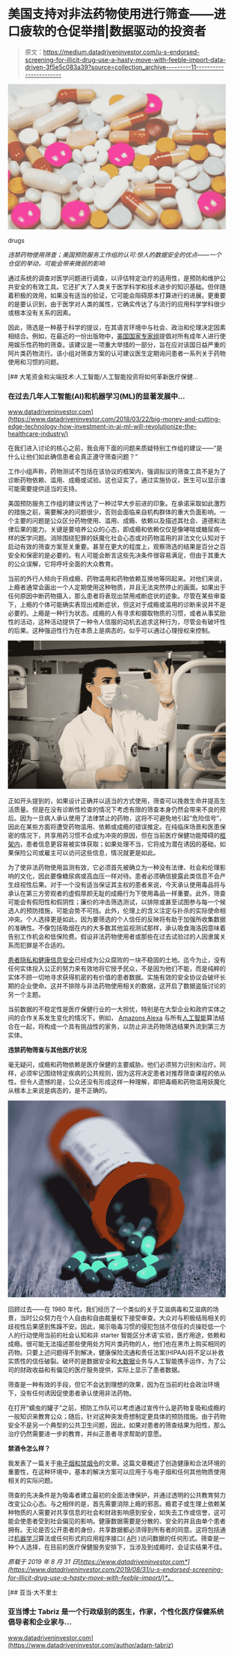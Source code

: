 # 美国支持对非法药物使用进行筛查——进口疲软的仓促举措|数据驱动的投资者

> 原文：<https://medium.datadriveninvestor.com/u-s-endorsed-screening-for-illicit-drug-use-a-hasty-move-with-feeble-import-data-driven-3f5e5c083a39?source=collection_archive---------11----------------------->

![](img/96432a4c166703e298ddcf1f35eaf4e5.png)

drugs

*违禁药物使用筛查；美国预防服务工作组的认可:惊人的数据安全的优点——一个仓促的举动，可能会带来微弱的影响*

通过系统的调查对医学问题进行调查，以评估特定治疗的适用性，是预防和维护公共安全的有效工具。它还扩大了人类关于医学科学和技术进步的知识基础。但伴随着积极的效用，如果没有适当的验证，它可能会阻碍原本打算进行的进展。更重要的是要认识到，由于医学对人类的属性，它确实传达了与流行的应用科学学科很少或根本没有关系的因素。

因此，筛选是一种基于科学的提议，在其语言环境中与社会、政治和伦理决定因素相结合。例如，在最近的一份出版物中，[美国国家专家组](https://www.statnews.com/2019/08/13/screening-illicit-drug-use-adults/)提倡对所有成年人进行使用娱乐性药物的筛查。该建议是一项重大举措的一部分，旨在应对该国日益严重的阿片类药物流行。该小组对筛查方案的认可建议医生定期询问患者一系列关于药物使用和习惯的问题。

[](https://www.datadriveninvestor.com/2018/03/22/big-money-and-cutting-edge-technology-how-investment-in-ai-ml-will-revolutionize-the-healthcare-industry/) [## 大笔资金和尖端技术:人工智能/人工智能投资将如何革新医疗保健…

### 在过去几年人工智能(AI)和机器学习(ML)的显著发展中…

www.datadriveninvestor.com](https://www.datadriveninvestor.com/2018/03/22/big-money-and-cutting-edge-technology-how-investment-in-ai-ml-will-revolutionize-the-healthcare-industry/) 

在我们进入讨论的核心之前，我会用下面的问题来质疑特别工作组的建议——“是什么让他们如此确信患者会真正遵守筛查问题？”

工作小组声称，药物测试不包括在该协议的框架内，强调拟议的筛查工具不是为了诊断药物依赖、滥用、成瘾或试验。这也证实了。通过实施协议，医生可以显示谁可能需要提供适当的支持。

美国预防服务工作组的建议传达了一种过早大步前进的印象。在承诺采取如此激烈的措施之前，需要解决的问题很少，否则会面临来自机构群体的重大负面影响。一个主要的问题是公众区分药物使用、滥用、成瘾、依赖以及描述其社会、道德和法律后果的能力。关键是要培养公众的心态，即成瘾和依赖仅仅是像哮喘或糖尿病一样的医学问题。消除围绕犯罪的妖魔化社会心态或对药物滥用的非法文化认知对于启动有效的筛查方案至关重要。甚至在更大的程度上，观察筛选的结果是百分之百安全和保密的是必要的。有人可能会断言这些先决条件很容易满足，但由于其重大的公众误解，它将呼吁全面的大众教育。

当前的外行人倾向于将成瘾、药物滥用和药物依赖互换地等同起来。对他们来说，上瘾者通常会画出一个人定期使用这种物质，并且无法突然停止的画面。如果出于任何原因中断药物摄入，那么患者将表现出禁用戒断症状的迹象。尽管在某些审查下，上瘾的个体可能确实表现出戒断症状，但这对于成瘾或滥用的诊断来说并不是必要的。上瘾是一种行为状态。成瘾的人有寻求和摄取物质的习惯，或者从事奖励性的活动，这种活动提供了一种令人信服的动机去追求这种行为，尽管会有破坏性的后果。这种强迫性行为在本质上是病态的，似乎可以通过心理授权来控制。

![](img/88eeb142a5605784e6d1b7bcbb08a3d3.png)

正如开头提到的，如果设计正确并以适当的方式使用，筛查可以挽救生命并提高生活质量。但是在没有诊断性检查的情况下考虑有限的筛查本身仍然会带来不良的预后。因为一旦病人承认使用了法律禁止的药物，这将不可避免地引起“危险信号”，因此在某些方面将遭受药物滥用、依赖或成瘾的错误推定。在纯临床场景和医患保密的情况下，共享用药习惯不会成为冲突的原因，但在当前医疗保健功能障碍的[框架内](https://medium.com/datadriveninvestor/trusting-technology-is-not-the-same-as-trusting-its-architects-has-alexa-earned-that-reliance-91129fa44303)，患者信息更容易被实体获取；如果处理不当，它将成为潜在诱因的基础，如果保险公司或雇主可以访问这些信息，情况就更是如此。

为了使非法药物使用监测有效，它必须首先被确立为一种没有法律、社会和伦理影响的文化，因此要像糖尿病或高血压一样对待。患者必须确信披露此类信息不会产生歧视性后果。对于一个没有适当保证其主权的患者来说，今天承认使用毒品将与承认在第三方旁观者的虚假厚颜无耻的成瘾行为下使用毒品一样重要。此外，筛查可能会有假阳性和假阴性；廉价的冲击筛选测试，以排除或甚至试图参与每一个候选人的预防措施，可能会势不可挡。此外，伦理上的含义注定与扑杀的实际使命相冲突。个人选择更是如此，因为要筛选的个人信任的反映将有助于加强所收集数据的准确性。不像包括吸烟在内的大多数其他监视测试那样，承认吸食海洛因意味着告别工作机会和低保险费。假设非法药物使用者或那些在过去试验过的人因隶属关系而犯罪是不合适的。

[患者隐私和健康信息安全](https://medium.com/datadriveninvestor/artificial-intelligence-machine-learning-big-data-and-health-information-what-you-need-to-know-cb13a5c059c1)已经成为公众腐败的一块不稳固的土地。迄今为止，没有任何实体投入公正的努力来有效地将它授予民众，不是因为他们不能，而是纯粹的实体不顾一切地寻求获得机密的有价值的患者数据。实施有效的安全协议会破坏长期的企业使命。这并不排除与非法药物使用相关的数据，这开启了数据盗版讨论的另一个主题。

当前数据的不稳定性是医疗保健行业的一大担忧，特别是在大型企业和政府实体之间的合作关系发生变化的情况下。例如， [Amazons Alexa](https://medium.com/datadriveninvestor/trusting-technology-is-not-the-same-as-trusting-its-architects-has-alexa-earned-that-reliance-91129fa44303) 与所有[人工智能](https://www.datadriveninvestor.com/glossary/artificial-intelligence/)算法结合在一起，将构成一个具有挑战性的家务，以防止非法药物筛选结果外流到第三方实体。

**违禁药物筛查与其他医疗状况**

毫无疑问，成瘾和药物依赖是医疗保健的主要威胁。他们必须努力识别和治疗。同样，必须牢记围绕特定疾病的公共规则，因为这将决定患者对推荐筛查课程的依从性。但令人遗憾的是，公众还没有形成这样一种理解，即把毒瘾和药物滥用妖魔化从根本上来说是病态的，是不正确的。

![](img/65690f4c2d2f5f85da79b59d888eb683.png)

回顾过去——在 1980 年代，我们经历了一个类似的关于艾滋病毒和艾滋病的场景，当时公众努力在个人自由和自由裁量权下接受审查。大众对与积极结局相关的歧视性后果感到焦躁不安。因此，揭示吸毒习惯的侵犯包括不信任的贞操贬低一个人的行动使用当前的社会认知和非 starter 智能区分术语'实验，医疗用途，依赖和成瘾。很可能无法描述那些使用处方阿片类药物的人，他们也在黑市上购买相同的药物。只要上述问题得不到解决，健康保险流通和责任法案(HIPAA)将不足以补救实质性的信任破裂。破坏的是数据安全和[大数据](https://www.datadriveninvestor.com/glossary/big-data/)业务与人工智能携手运作，为了公司的财政收益和有偏见的医疗服务提供，实际上显示了患者数据。

筛查是一种有效的手段，但它不会达到理想的效果，因为在当前的社会政治环境下，没有任何诱因促使患者承认使用非法药物。

在打开"蠕虫的罐子"之前，预防工作队可以考虑通过宣传什么是药物复吸和成瘾的一般知识来教育公众；随后，针对这种突发奇想制定更具体的预防措施。由于药物安全不是另一个典型的公共卫生问题，因此，如果对患者的筛查结果为阳性，那么治疗仍然需要进一步的教育，并纠正患者寻求帮助的意愿。

**禁酒令怎么样？**

我发表了一篇关于[电子烟和禁烟令](https://medium.com/datadriveninvestor/e-cigarette-a-distinct-appeal-age-old-hoodlum-but-a-new-prohibition-b54727f73a14)的文章。这篇文章概述了创造健康和合法环境的重要性，在这种环境中，基本的解决方案可以应用于与电子烟和任何其他物质使用相关的实际问题。

筛查的先决条件是为吸毒者建立最初的全面法律保护，并通过透明的公共教育努力改变公众心态。与之相伴的是，首先需要消除上瘾的邪恶。瘾君子或生理上依赖某种物质的人需要对共享信息的社会和财政影响感到安全，如失去工作或信誉，这可能会使患者受到社会偏见的影响。健康数据需要是分散的、安全的并且由单个患者拥有。无论是否公开患者的身份，共享数据都必须得到所有者的同意。这将包括通过[机器学习](https://www.datadriveninvestor.com/glossary/machine-learning/)算法或任何形式的应用程序接口( [API](https://www.datadriveninvestor.com/glossary/application-programming-interface/) )访问数据的任何形式。筛查是一种个人选择，在目前的医疗保健服务安排下，当涉及到成瘾时，会证实结果不佳。

*原载于 2019 年 8 月 31 日*[*https://www.datadriveninvestor.com*](https://www.datadriveninvestor.com/2019/08/31/u-s-endorsed-screening-for-illicit-drug-use-a-hasty-move-with-feeble-import/)*。*

[](https://www.datadriveninvestor.com/author/adam-tabriz) [## 亚当·大不里士

### 亚当博士 Tabriz 是一个行政级别的医生，作家，个性化医疗保健系统倡导者和企业家与…

www.datadriveninvestor.com](https://www.datadriveninvestor.com/author/adam-tabriz)